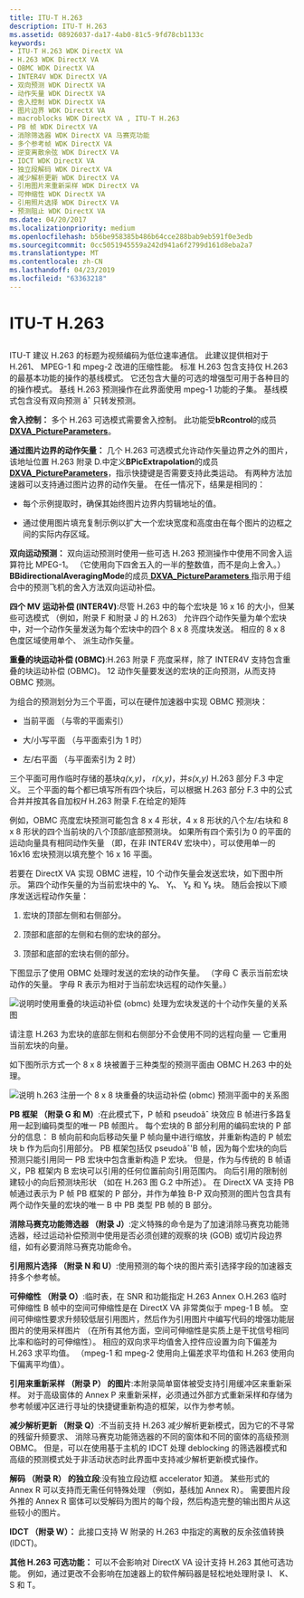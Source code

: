 ```yaml
---
title: ITU-T H.263
description: ITU-T H.263
ms.assetid: 08926037-da17-4ab0-81c5-9fd78cb1133c
keywords:
- ITU-T H.263 WDK DirectX VA
- H.263 WDK DirectX VA
- OBMC WDK DirectX VA
- INTER4V WDK DirectX VA
- 双向预测 WDK DirectX VA
- 动作矢量 WDK DirectX VA
- 舍入控制 WDK DirectX VA
- 图片边界 WDK DirectX VA
- macroblocks WDK DirectX VA , ITU-T H.263
- PB 帧 WDK DirectX VA
- 消除筛选器 WDK DirectX VA 马赛克功能
- 多个参考帧 WDK DirectX VA
- 逆变离散余弦 WDK DirectX VA
- IDCT WDK DirectX VA
- 独立段解码 WDK DirectX VA
- 减少解析更新 WDK DirectX VA
- 引用图片来重新采样 WDK DirectX VA
- 可伸缩性 WDK DirectX VA
- 引用照片选择 WDK DirectX VA
- 预测阻止 WDK DirectX VA
ms.date: 04/20/2017
ms.localizationpriority: medium
ms.openlocfilehash: b56be958385b486b64cce288bab9eb591f0e3edb
ms.sourcegitcommit: 0cc5051945559a242d941a6f2799d161d8eba2a7
ms.translationtype: MT
ms.contentlocale: zh-CN
ms.lasthandoff: 04/23/2019
ms.locfileid: "63363218"
---
```

# <a name="itu-t-h263"></a>ITU-T H.263


## <span id="ddk_itu_t_h_263_gg"></span><span id="DDK_ITU_T_H_263_GG"></span>


ITU-T 建议 H.263 的标题为视频编码为低位速率通信。 此建议提供相对于 H.261、 MPEG-1 和 mpeg-2 改进的压缩性能。 标准 H.263 包含支持仅 H.263 的最基本功能的操作的基线模式。 它还包含大量的可选的增强型可用于各种目的的操作模式。 基线 H.263 预测操作在此界面使用 mpeg-1 功能的子集。 基线模式包含没有双向预测 âˆ 只转发预测。

**舍入控制：** 多个 H.263 可选模式需要舍入控制。 此功能受**bRcontrol**的成员[ **DXVA\_PictureParameters**](https://msdn.microsoft.com/library/windows/hardware/ff564012)。

**通过图片边界的动作矢量：** 几个 H.263 可选模式允许动作矢量边界之外的图片，该地址位置 H.263 附录 D.中定义**BPicExtrapolation**的成员[ **DXVA\_PictureParameters**](https://msdn.microsoft.com/library/windows/hardware/ff564012)，指示快捷键是否需要支持此类运动。 有两种方法加速器可以支持通过图片边界的动作矢量。 在任一情况下，结果是相同的：

-   每个示例提取时，确保其始终图片边界内剪辑地址的值。

-   通过使用图片填充复制示例以扩大一个宏块宽度和高度由在每个图片的边框之间的实际内存区域。

**双向运动预测：** 双向运动预测时使用一些可选 H.263 预测操作中使用不同舍入运算符比 MPEG-1。 （它使用向下四舍五入的一半的整数值，而不是向上舍入。）**BBidirectionalAveragingMode**的成员[ **DXVA\_PictureParameters** ](https://msdn.microsoft.com/library/windows/hardware/ff564012)指示用于组合中的预测飞机的舍入方法双向运动补偿。

**四个 MV 运动补偿 (INTER4V)**:尽管 H.263 中的每个宏块是 16 x 16 的大小，但某些可选模式 （例如，附录 F 和附录 J 的 H.263） 允许四个动作矢量为单个宏块中，对一个动作矢量发送为每个宏块中的四个 8 x 8 亮度块发送。 相应的 8 x 8 色度区域使用单个、 派生动作矢量。

**重叠的块运动补偿 (OBMC)**:H.263 附录 F 亮度采样，除了 INTER4V 支持包含重叠的块运动补偿 (OBMC)。 12 动作矢量要发送的宏块的正向预测，从而支持 OBMC 预测。

为组合的预测划分为三个平面，可以在硬件加速器中实现 OBMC 预测块：

-   当前平面 （与零的平面索引）

-   大/小写平面 （与平面索引为 1 时）

-   左/右平面 （与平面索引为 2 时）

三个平面可用作临时存储的基块*q(x,y)*， *r(x,y)*，并*s(x,y)* H.263 部分 F.3 中定义。 三个平面的每个都已填写所有四个块后，可以根据 H.263 部分 F.3 中的公式合并并按其各自加权*H* H.263 附录 F.在给定的矩阵

例如，OBMC 亮度宏块预测可能包含 8 x 4 形状，4 x 8 形状的八个左/右块和 8 x 8 形状的四个当前块的八个顶部/底部预测块。 如果所有四个索引为 0 的平面的运动向量具有相同动作矢量 （即，在非 INTER4V 宏块中），可以使用单一的 16x16 宏块预测以填充整个 16 x 16 平面。

若要在 DirectX VA 实现 OBMC 进程，10 个动作矢量会发送宏块，如下图中所示。 第四个动作矢量的为当前宏块中的 Y₀、 Y₁、 Y₂ 和 Y₃ 块。 随后会按以下顺序发送远程动作矢量：

1.  宏块的顶部左侧和右侧部分。

2.  顶部和底部的左侧和右侧的宏块的部分。

3.  顶部和底部的宏块右侧的部分。

下图显示了使用 OBMC 处理时发送的宏块的动作矢量。 （字母 C 表示当前宏块动作的矢量。 字母 R 表示为相对于当前宏块远程的动作矢量。）

![说明时使用重叠的块运动补偿 (obmc) 处理为宏块发送的十个动作矢量的关系图](images/10vectors.png)

请注意 H.263 为宏块的底部左侧和右侧部分不会使用不同的远程向量 — 它重用当前宏块的向量。

如下图所示方式一个 8 x 8 块被置于三种类型的预测平面由 OBMC H.263 中的处理。

![说明 h.263 注册一个 8 x 8 块重叠的块运动补偿 (obmc) 预测平面中的关系图](images/h263reg.png)

**PB 框架 （附录 G 和 M）**:在此模式下，P 帧和 pseudoâˆ 块效应 B 帧进行多路复用一起到编码类型的唯一 PB 帧图片。 每个宏块的 B 部分利用的编码宏块的 P 部分的信息： B 帧向前和向后移动矢量 P 帧向量中进行缩放，并重新构造的 P 帧宏块 b 作为后向引用部分。 PB 框架包括仅 pseudoâˆ'B 帧，因为每个宏块的向后预测只能引用同一 PB 宏块中包含重新构造 P 宏块。 但是，作为与传统的 B 帧语义，PB 框架内 B 宏块可以引用的任何位置前向引用范围内。 向后引用的限制创建较小的向后预测块形状 （如在 H.263 图 G.2 中所述）。 在 DirectX VA 支持 PB 帧通过表示为 P 帧 PB 框架的 P 部分，并作为单独 B-P 双向预测的图片包含具有两个动作矢量的宏块的唯一 B 中 PB 类型 PB 帧的 B 部分。

**消除马赛克功能筛选器 （附录 J）**:定义特殊的命令是为了加速消除马赛克功能筛选器，经过运动补偿预测中使用是否必须创建的观察的块 (GOB) 或切片段边界组，如有必要消除马赛克功能命令。

**引用照片选择 （附录 N 和 U）**:使用预测的每个块的图片索引选择字段的加速器支持多个参考帧。

**可伸缩性 （附录 O）**:临时表，在 SNR 和功能指定 H.263 Annex O.H.263 临时可伸缩性 B 帧中的空间可伸缩性是在 DirectX VA 非常类似于 mpeg-1 B 帧。 空间可伸缩性要求升频较低层引用图片，然后作为引用图片中编写代码的增强功能层图片的使用采样图片 （在所有其他方面，空间可伸缩性是实质上是干扰信号相同比率和临时的可伸缩性）。 相应的双向求平均值舍入控件应设置为向下偏差为 H.263 求平均值。 （mpeg-1 和 mpeg-2 使用向上偏差求平均值和 H.263 使用向下偏离平均值）。

**引用来重新采样 （附录 P） 的图片**:本附录简单窗体被受支持引用缓冲区来重新采样。 对于高级窗体的 Annex P 来重新采样，必须通过外部方式重新采样和存储为参考帧缓冲区进行寻址的快捷键重新构造的框架，以作为参考帧。

**减少解析更新 （附录 Q）**:不当前支持 H.263 减少解析更新模式，因为它的不寻常的残留升频要求、 消除马赛克功能筛选器的不同的窗体和不同的窗体的高级预测 OBMC。 但是，可以在使用基于主机的 IDCT 处理 deblocking 的筛选器模式和高级的预测模式处于非活动状态时此界面中支持减少解析更新模式操作。

**解码 （附录 R） 的独立段**:没有独立段边框 accelerator 知道。 某些形式的 Annex R 可以支持而无需任何特殊处理 （例如，基线加 Annex R）。 需要图片段外推的 Annex R 窗体可以受解码为图片的每个段，然后构造完整的输出图片从这些较小的图片。

**IDCT （附录 W）：** 此接口支持 W 附录的 H.263 中指定的离散的反余弦值转换 (IDCT)。

**其他 H.263 可选功能：** 可以不会影响对 DirectX VA 设计支持 H.263 其他可选功能。 例如，通过更改不会影响在加速器上的软件解码器是轻松地处理附录 I、 K、 S 和 T。

 

 





